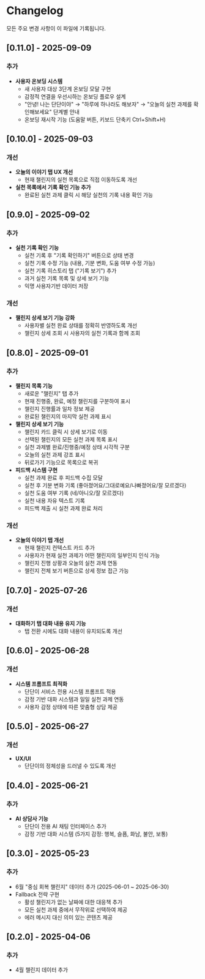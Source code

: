 # Changelog

모든 주요 변경 사항이 이 파일에 기록됩니다.

## [0.11.0] - 2025-09-09

### 추가
- **사용자 온보딩 시스템**
  - 새 사용자 대상 3단계 온보딩 모달 구현
  - 감정적 연결을 우선시하는 온보딩 플로우 설계
  - "안녕! 나는 단단이야" → "하루에 하나라도 해보자" → "오늘의 실천 과제를 확인해보세요" 단계별 안내
  - 온보딩 재시작 기능 (도움말 버튼, 키보드 단축키 Ctrl+Shift+H)

## [0.10.0] - 2025-09-03

### 개선
- **오늘의 이야기 탭 UX 개선**
  - 현재 챌린지의 실천 목록으로 직접 이동하도록 개선
- **실천 목록에서 기록 확인 기능 추가**
  - 완료된 실천 과제 클릭 시 해당 실천의 기록 내용 확인 가능

## [0.9.0] - 2025-09-02

### 추가
- **실천 기록 확인 기능**
  - 실천 기록 후 "기록 확인하기" 버튼으로 상태 변경
  - 실천 기록 수정 기능 (내용, 기분 변화, 도움 여부 수정 가능)
  - 실천 기록 히스토리 탭 ("기록 보기") 추가
  - 과거 실천 기록 목록 및 상세 보기 기능
  - 익명 사용자기반 데이터 저장
### 개선
- **챌린지 상세 보기 기능 강화**
  - 사용자별 실천 완료 상태를 정확히 반영하도록 개선
  - 챌린지 상세 조회 시 사용자의 실천 기록과 함께 조회

## [0.8.0] - 2025-09-01

### 추가
- **챌린지 목록 기능**
  - 새로운 "챌린지" 탭 추가
  - 현재 진행중, 완료, 예정 챌린지를 구분하여 표시
  - 챌린지 진행률과 일차 정보 제공
  - 완료된 챌린지의 마지막 실천 과제 표시
- **챌린지 상세 보기 기능**
  - 챌린지 카드 클릭 시 상세 보기로 이동
  - 선택된 챌린지의 모든 실천 과제 목록 표시
  - 실천 과제별 완료/진행중/예정 상태 시각적 구분
  - 오늘의 실천 과제 강조 표시
  - 뒤로가기 기능으로 목록으로 복귀
- **피드백 시스템 구현**
  - 실천 과제 완료 후 피드백 수집 모달
  - 실천 후 기분 변화 기록 (좋아졌어요/그대로예요/나빠졌어요/잘 모르겠다)
  - 실천 도움 여부 기록 (네/아니오/잘 모르겠다)
  - 실천 내용 자유 텍스트 기록
  - 피드백 제출 시 실천 과제 완료 처리

### 개선
- **오늘의 이야기 탭 개선**
  - 현재 챌린지 컨텍스트 카드 추가
  - 사용자가 현재 실천 과제가 어떤 챌린지의 일부인지 인식 가능
  - 챌린지 진행 상황과 오늘의 실천 과제 연동
  - 챌린지 전체 보기 버튼으로 상세 정보 접근 가능

## [0.7.0] - 2025-07-26

### 개선
- **대화하기 탭 대화 내용 유지 기능**
  - 탭 전환 시에도 대화 내용이 유지되도록 개선

## [0.6.0] - 2025-06-28

### 개선
- **시스템 프롬프트 최적화**
  - 단단이 서비스 전용 시스템 프롬프트 적용
  - 감정 기반 대화 시스템과 일일 실천 과제 연동
  - 사용자 감정 상태에 따른 맞춤형 상담 제공

## [0.5.0] - 2025-06-27

### 개선
- **UX/UI**
  - 단단이의 정체성을 드러낼 수 있도록 개선 

## [0.4.0] - 2025-06-21

### 추가
- **AI 상담사 기능**
  - 단단이 전용 AI 채팅 인터페이스 추가
  - 감정 기반 대화 시스템 (5가지 감정: 행복, 슬픔, 화남, 불안, 보통)
  
## [0.3.0] - 2025-05-23

### 추가
- 6월 "중심 회복 챌린지" 데이터 추가 (2025-06-01 ~ 2025-06-30)
- Fallback 전략 구현
  - 활성 챌린지가 없는 날짜에 대한 대응책 추가
  - 모든 실천 과제 중에서 무작위로 선택하여 제공
  - 에러 메시지 대신 의미 있는 콘텐츠 제공

## [0.2.0] - 2025-04-06

### 추가
- 4월 챌린지 데이터 추가 